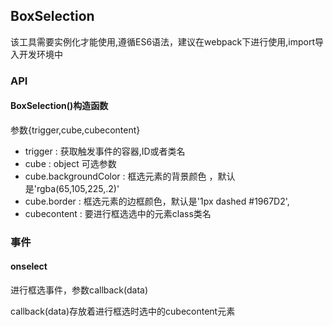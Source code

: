## BoxSelection

该工具需要实例化才能使用,遵循ES6语法，建议在webpack下进行使用,import导入开发环境中

### API


#### BoxSelection()构造函数

参数{trigger,cube,cubecontent}

+	trigger  :	获取触发事件的容器,ID或者类名
+	cube   :   object  可选参数
  +	cube.backgroundColor  :  框选元素的背景颜色 ，默认是'rgba(65,105,225,.2)'
  +	cube.border   :   框选元素的边框颜色，默认是'1px dashed #1967D2',
+	cubecontent   :   要进行框选选中的元素class类名



### 事件

#### onselect				

进行框选事件，参数callback(data)

callback(data)存放着进行框选时选中的cubecontent元素
